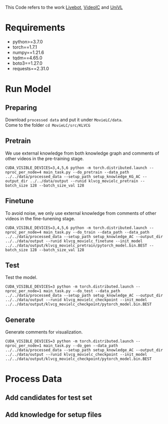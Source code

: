 This Code refers to the work [Livebot](https://github.com/lancopku/livebot), [VideoIC](https://github.com/AIM3-RUC/VideoIC/tree/master) and [UniVL](https://github.com/microsoft/UniVL)
# Requirements
+ python>=3.7.0
+ torch==1.7.1
+ numpy==1.21.6
+ tqdm==4.65.0
+ boto3==1.27.0
+ requests==2.31.0

# Run Model
## Preparing
Download `processed data` and put it under `MovieLC/data`. \
Come to the folder `cd MovieLC/src/KLVCG`

## Pretrain
We use external knowledge from both knowledge graph and comments of other videos in the pre-training stage.

    CUDA_VISIBLE_DEVICES=3,4,5,6 python -m torch.distributed.launch --nproc_per_node=4 main_task.py --do_pretrain --data_path ../../data/processed_data --setup_path setup_knowledge_KG_AC --output_dir ../../data/output --runid klvcg_movielc_pretrain --batch_size 128 --batch_size_val 128
## Finetune
To avoid noise, we only use external knowledge from comments of other videos in the fine-tunening stage.

    CUDA_VISIBLE_DEVICES=3,4,5,6 python -m torch.distributed.launch --nproc_per_node=4 main_task.py --do_train --data_path --data_path ../../data/processed_data --setup_path setup_knowledge_AC --output_dir ../../data/output --runid klvcg_movielc_finetune --init_model ../../data/output/klvcg_movielc_pretrain/pytorch_model.bin.BEST --batch_size 128 --batch_size_val 128
## Test
Test the model.

    CUDA_VISIBLE_DEVICES=3 python -m torch.distributed.launch --nproc_per_node=1 main_task.py --do_test --data_path ../../data/processed_data --setup_path setup_knowledge_AC --output_dir ../../data/output --runid klvcg_movielc_checkpoint --init_model ../../data/output/klvcg_movielc_checkpoint/pytorch_model.bin.BEST
## Generate
Generate comments for visualization.

    CUDA_VISIBLE_DEVICES=3 python -m torch.distributed.launch --nproc_per_node=1 main_task.py --do_gen --data_path ../../data/processed_data --setup_path setup_knowledge_AC --output_dir ../../data/output --runid klvcg_movielc_checkpoint --init_model ../../data/output/klvcg_movielc_checkpoint/pytorch_model.bin.BEST
# Process Data
## Add candidates for test set
## Add knowledge for setup files